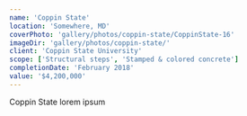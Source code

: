 ```yaml
---
name: 'Coppin State'
location: 'Somewhere, MD'
coverPhoto: 'gallery/photos/coppin-state/CoppinState-16'
imageDir: 'gallery/photos/coppin-state/'
client: 'Coppin State University'
scope: ['Structural steps', 'Stamped & colored concrete']
completionDate: 'February 2018'
value: '$4,200,000'
---
```


Coppin State lorem ipsum

